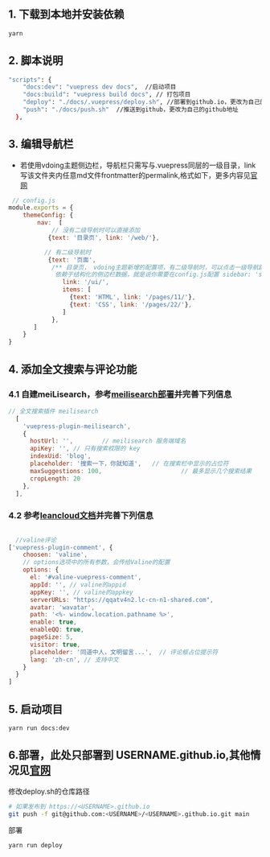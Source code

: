 
## 1. 下载到本地并安装依赖

```bash
yarn 
```



## 2. 脚本说明

```bash
"scripts": {
    "docs:dev": "vuepress dev docs",  //启动项目
    "docs:build": "vuepress build docs", // 打包项目
    "deploy": "./docs/.vuepress/deploy.sh", //部署到github.io，更改为自己的github地址
    "push": "./docs/push.sh"  //推送到github，更改为自己的github地址
  },
```


## 3. 编辑导航栏
- 若使用vdoing主题侧边栏，导航栏只需写与.vuepress同层的一级目录，link写该文件夹内任意md文件frontmatter的permalink,格式如下，更多内容见[官网](https://doc.xugaoyi.com/pages/54651a/)

```javascript
 // config.js
module.exports = {
    themeConfig: {
        nav:  [
            // 没有二级导航时可以直接添加
           {text: '目录页', link: '/web/'},

          // 有二级导航时
           {text: '页面',
            /** 目录页， vdoing主题新增的配置项，有二级导航时，可以点击一级导航跳到目录页，
             依赖于结构化的侧边栏数据，就是说你需要在config.js配置 sidebar: 'structuring' 或 sidebar: { mode: 'structuring', collapsable: false} 才能实现目录页数据的获取。**/
               link: '/ui/',   
               items: [
                 {text: 'HTML', link: '/pages/11/'},
                 {text: 'CSS', link: '/pages/22/'},
               ]
            },
       ]
    }
}

```

## 4. 添加全文搜索与评论功能
### 4.1 自建meiLisearch，参考[meilisearch部署](https://xiaoying.org.cn/pages/a8083d/)并完善下列信息
```javascript
// 全文搜索插件 meilisearch
  [
    'vuepress-plugin-meilisearch',
    {
      hostUrl: '',        // meilisearch 服务端域名
      apiKey: '', // 只有搜索权限的 key
      indexUid: 'blog',
      placeholder: '搜索一下，你就知道',   // 在搜索栏中显示的占位符
      maxSuggestions: 100,                      // 最多显示几个搜索结果
      cropLength: 20
    },
  ],
```

### 4.2 参考[leancloud文档](https://docs.leancloud.cn/sdk/start/quickstart/)并完善下列信息
  ```javascript

    //valine评论
  ['vuepress-plugin-comment', {
      choosen: 'valine',
      // options选项中的所有参数，会传给Valine的配置
      options: {
        el: '#valine-vuepress-comment',
        appId: '', // valine的appid
        appKey: '', // valine的appkey
        serverURLs: "https://qqatv4n2.lc-cn-n1-shared.com",
        avatar: 'wavatar',
        path: '<%- window.location.pathname %>',
        enable: true,
        enableQQ: true,
        pageSize: 5,
        visitor: true,
        placeholder: '同道中人，文明留言...',  // 评论框占位提示符
        lang: 'zh-cn', // 支持中文
      }
    }
  ]
```

## 5. 启动项目

```bash
yarn run docs:dev
```


## 6.部署，此处只部署到 USERNAME.github.io,其他情况见[官网](https://vuepress.vuejs.org/zh/guide/deploy.html)

修改deploy.sh的仓库路径

```sh
# 如果发布到 https://<USERNAME>.github.io
git push -f git@github.com:<USERNAME>/<USERNAME>.github.io.git main
```

部署

```bash
yarn run deploy
```











